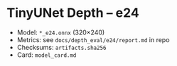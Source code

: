 # TinyUNet Depth – e24
- Model: `*_e24.onnx` (320×240)
- Metrics: see `docs/depth_eval/e24/report.md` in repo
- Checksums: `artifacts.sha256`
- Card: `model_card.md`
